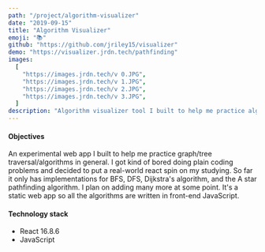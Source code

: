 ```yaml
---
path: "/project/algorithm-visualizer"
date: "2019-09-15"
title: "Algorithm Visualizer"
emoji: "📚"
github: "https://github.com/jriley15/visualizer"
demo: "https://visualizer.jrdn.tech/pathfinding"
images:
  [
    "https://images.jrdn.tech/v 0.JPG",
    "https://images.jrdn.tech/v 1.JPG",
    "https://images.jrdn.tech/v 2.JPG",
    "https://images.jrdn.tech/v 3.JPG",
  ]
description: "Algorithm visualizer tool I built to help me practice algorithms and data structures."
---
```


#### Objectives

An experimental web app I built to help me practice graph/tree traversal/algorithms in general. I got kind of bored doing plain coding problems and decided to put a real-world react spin on my studying. So far it only has implementations for BFS, DFS, Dijkstra's algorithm, and the A star pathfinding algorithm. I plan on adding many more at some point. It's a static web app so all the algorithms are written in front-end JavaScript.

#### Technology stack

- React 16.8.6
- JavaScript
